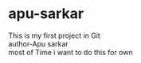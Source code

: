 # apu-sarkar
This is my first project in Git
<br>
author-Apu sarkar
<br>
most of Time i want to do this for own
